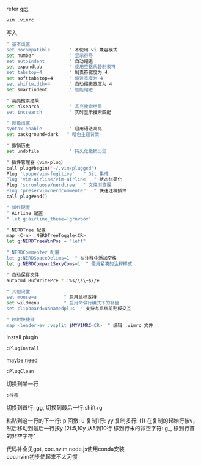 refer [gpt](https://chat.openai.com/share/59cfc668-10ac-4e39-98dd-a46950438e5e)
``` bash
vim .vimrc
```
写入
``` bash
" 基本设置
set nocompatible       " 不使用 vi 兼容模式
set number             " 显示行号
set autoindent         " 自动缩进
set expandtab          " 使用空格代替制表符
set tabstop=4          " 制表符宽度为 4
set softtabstop=4      " 缩进宽度为 4
set shiftwidth=4       " 自动缩进宽度为 4
set smartindent        " 智能缩进

" 高亮搜索结果
set hlsearch           " 高亮搜索结果
set incsearch          " 实时显示搜索匹配

" 颜色设置
syntax enable          " 启用语法高亮
set background=dark   " 暗色主题背景

" 撤销历史
set undofile           " 持久化撤销历史

" 插件管理器（vim-plug）
call plug#begin('~/.vim/plugged')
Plug 'tpope/vim-fugitive'   " Git 集成
Plug 'vim-airline/vim-airline'  " 状态栏美化
Plug 'scrooloose/nerdtree'  " 文件浏览器
Plug 'preservim/nerdcommenter'  " 快速注释插件
call plug#end()

" 插件配置
" Airline 配置
" let g:airline_theme='gruvbox'

" NERDTree 配置
map <C-n> :NERDTreeToggle<CR>
let g:NERDTreeWinPos = "left"

" NERDCommenter 配置
let g:NERDSpaceDelims=1  " 在注释中添加空格
let g:NERDCompactSexyComs=1  " 使用紧凑的注释样式

" 自动保存文件
autocmd BufWritePre * :%s/\s\+$//e

" 其他设置
set mouse=a          " 启用鼠标支持
set wildmenu         " 启用命令行模式下的补全
set clipboard=unnamedplus  " 支持与系统剪贴板交互

" 映射快捷键
map <leader>ev :vsplit $MYVIMRC<CR>  " 编辑 .vimrc 文件
```

Install plugin

```bash
:PlugInstall
```
maybe need
```bash
:PlugClean
```
切换到某一行
```bash
:行号
```
切换到首行: gg, 切换到最后一行:shift+g

粘贴到这一行的下一行: p
回撤: u
复制1行: yy
复制多行: (1) 在复制的起始行按v，然后移动到最后一行按y (2):5,10y 从5到10行
移到行末的非空字符: g_, 移到行首的非空字符^

代码补全见gpt, coc.nvim node.js使用conda安装  
coc.nvim初步使起来不太习惯